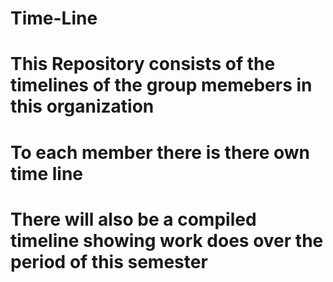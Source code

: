 # Time-Line
# This Repository consists of the timelines of the group memebers in this organization
# To each member there is there own time line
# There will also be a compiled timeline showing work does over the period of this semester
